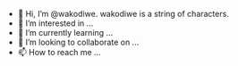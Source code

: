- 👋 Hi, I’m @wakodiwe. wakodiwe is a string of characters.
- 👀 I’m interested in ...
- 🌱 I’m currently learning ...
- 💞️ I’m looking to collaborate on ...
- 📫 How to reach me ...

<!---
wakodiwe/wakodiwe is a ✨ special ✨ repository because its `README.md` (this file) appears on your GitHub profile.
You can click the Preview link to take a look at your changes.
--->
